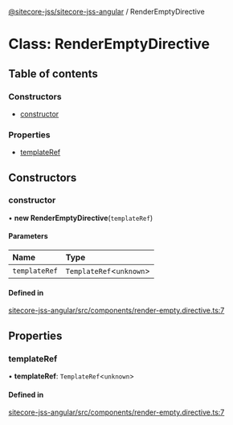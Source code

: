 [@sitecore-jss/sitecore-jss-angular](../README.md) / RenderEmptyDirective

# Class: RenderEmptyDirective

## Table of contents

### Constructors

- [constructor](RenderEmptyDirective.md#constructor)

### Properties

- [templateRef](RenderEmptyDirective.md#templateref)

## Constructors

### constructor

• **new RenderEmptyDirective**(`templateRef`)

#### Parameters

| Name | Type |
| :------ | :------ |
| `templateRef` | `TemplateRef`<`unknown`\> |

#### Defined in

[sitecore-jss-angular/src/components/render-empty.directive.ts:7](https://github.com/Sitecore/jss/blob/358053eb2/packages/sitecore-jss-angular/src/components/render-empty.directive.ts#L7)

## Properties

### templateRef

• **templateRef**: `TemplateRef`<`unknown`\>

#### Defined in

[sitecore-jss-angular/src/components/render-empty.directive.ts:7](https://github.com/Sitecore/jss/blob/358053eb2/packages/sitecore-jss-angular/src/components/render-empty.directive.ts#L7)
